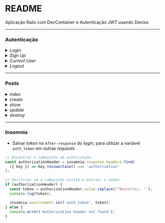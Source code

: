 # README

Aplicação Rails com DevContainer e Autenticação JWT usando Devise.


---


### Autenticação


<details>
<summary><i> Login </i></summary>

```curl
curl --include --request POST \
  --url http://localhost:3000/login \
  --header 'Content-Type: application/json' \
  --data '{
	"user": {
		"email": "same@email.com",
		"password": "Senha@123"
	}
}'
```
</details>


<details>
<summary><i> Sign Up </i></summary>

```curl
curl --include --request POST \
  --url http://localhost:3000/signup \
  --header 'Content-Type: application/json' \
  --data '{
	"user": {
		"email": "same@email.com",
		"password": "Senha@123"
	}
}'
```
</details>


<details>
<summary><i> Current User </i></summary>

```curl
curl --request GET \
  --url http://localhost:3000/current_user \
  --header 'Content-Type: application/json' \
  --header 'Authorization: Bearer eyJhbGciOiJIUzI1NiJ9.eyJqdGkiOiI5M2VkMTQ1ZS1mMGViLTQxZjUtOWMyYS0yY2ZjNDNiMTE5ODYiLCJzdWIiOiIxIiwic2NwIjoidXNlciIsImF1ZCI6bnVsbCwiaWF0IjoxNzM1NTg2Njc5LCJleHAiOjE3MzU1OTAyNzl9.ObDUkRFXKBIi8B76YtNlb5bd9dfo8hxe9i8Zek0SB8k'
```
</details>


<details>
<summary><i> Logout </i></summary>

```curl
curl --request DELETE \
  --url http://localhost:3000/logout \
  --header 'Content-Type: application/json' \
  --header 'Authorization: Bearer eyJhbGciOiJIUzI1NiJ9.eyJqdGkiOiIxNjFkM2UxOC00ZTVlLTRkYjctYTYxZC0wZjFjMmRjNzAzNjIiLCJzdWIiOiI0Iiwic2NwIjoidXNlciIsImF1ZCI6bnVsbCwiaWF0IjoxNzM1NTcyMzk1LCJleHAiOjE3MzU1NzU5OTV9.wmk0chyG7lV1aQecY5LD4l8iDU-DTbGwRzcZqeug0LU'
```
</details>

---

### Posts

<details>
<summary><i> index </i></summary>

```curl
curl --request GET \
  --url http://localhost:3000/posts \
  --header 'Content-Type: application/json' \
  --header 'Authorization: Bearer eyJhbGciOiJIUzI1NiJ9.eyJqdGkiOiIxNjFkM2UxOC00ZTVlLTRkYjctYTYxZC0wZjFjMmRjNzAzNjIiLCJzdWIiOiI0Iiwic2NwIjoidXNlciIsImF1ZCI6bnVsbCwiaWF0IjoxNzM1NTcyMzk1LCJleHAiOjE3MzU1NzU5OTV9.wmk0chyG7lV1aQecY5LD4l8iDU-DTbGwRzcZqeug0LU'
```
</details>


<details>
<summary><i> create </i></summary>

```curl
curl --request POST \
  --url http://localhost:3000/posts \
  --header 'Content-Type: application/json' \
  --header 'Authorization: Bearer eyJhbGciOiJIUzI1NiJ9.eyJqdGkiOiIwNDUxZWVkZi0yZTRjLTRkN2ItOTg1Zi0yNWRmYjRlYzU3ZWIiLCJzdWIiOiIxIiwic2NwIjoidXNlciIsImF1ZCI6bnVsbCwiaWF0IjoxNzM1MzIyMTcxLCJleHAiOjE3MzUzMjU3NzF9.wqGqKIvsGxuKu2g8DQF4rr36pM8RoXxm6imIGk6z58I' \
  --data '{
	"post": {
		"title": "Filmes",
		"body": "Logan"
	}
}'
```
</details>


<details>
<summary><i> show </i></summary>

```curl
curl --request GET \
  --url http://localhost:3000/posts/1 \
  --header 'Content-Type: application/json' \
  --header 'Authorization: Bearer eyJhbGciOiJIUzI1NiJ9.eyJqdGkiOiIwNDUxZWVkZi0yZTRjLTRkN2ItOTg1Zi0yNWRmYjRlYzU3ZWIiLCJzdWIiOiIxIiwic2NwIjoidXNlciIsImF1ZCI6bnVsbCwiaWF0IjoxNzM1MzIyMTcxLCJleHAiOjE3MzUzMjU3NzF9.wqGqKIvsGxuKu2g8DQF4rr36pM8RoXxm6imIGk6z58I'
```
</details>


<details>
<summary><i> update </i></summary>

```curl
curl --request PATCH \
  --url http://localhost:3000/posts/1 \
  --header 'Content-Type: application/json' \
  --header 'Authorization: Bearer eyJhbGciOiJIUzI1NiJ9.eyJqdGkiOiIwNDUxZWVkZi0yZTRjLTRkN2ItOTg1Zi0yNWRmYjRlYzU3ZWIiLCJzdWIiOiIxIiwic2NwIjoidXNlciIsImF1ZCI6bnVsbCwiaWF0IjoxNzM1MzIyMTcxLCJleHAiOjE3MzUzMjU3NzF9.wqGqKIvsGxuKu2g8DQF4rr36pM8RoXxm6imIGk6z58I' \
  --data '{
	"post": {
		"title": "Filmes",
		"body": "Divertida Mente"
	}
}'
```
</details>


<details>
<summary><i> destroy </i></summary>

```curl
curl --request DELETE \
  --url http://localhost:3000/posts/1 \
  --header 'Content-Type: application/json' \
  --header 'Authorization: Bearer eyJhbGciOiJIUzI1NiJ9.eyJqdGkiOiIwNDUxZWVkZi0yZTRjLTRkN2ItOTg1Zi0yNWRmYjRlYzU3ZWIiLCJzdWIiOiIxIiwic2NwIjoidXNlciIsImF1ZCI6bnVsbCwiaWF0IjoxNzM1MzIyMTcxLCJleHAiOjE3MzUzMjU3NzF9.wqGqKIvsGxuKu2g8DQF4rr36pM8RoXxm6imIGk6z58I'
```
</details>


---


### Insomnia

- Salvar _token_ no `After-response` do _login_, para utilizar a variável `auth_token` em outras _requests_

```js
// Encontrar o cabeçalho de autorização.
const authorizationHeader = insomnia.response.headers.find(
  ({ key }) => key.toLowerCase() === 'authorization'
);

// Verificar se o cabeçalho existe e extrair o token.
if (authorizationHeader) {
  const token = authorizationHeader.value.replace(/^Bearer\s/, '');
  console.log(token);

  insomnia.environment.set('auth_token', token);
} else {
  console.error('Authorization header not found');
}
```
